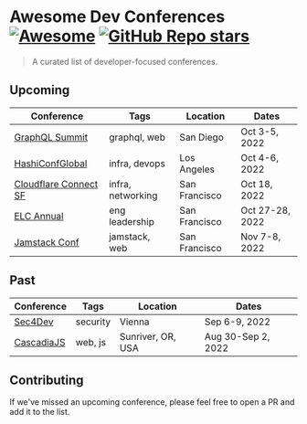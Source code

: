 # Awesome Dev Conferences [![Awesome](https://awesome.re/badge-flat2.svg)](https://awesome.re) [![GitHub Repo stars](https://img.shields.io/github/stars/warrant-dev/awesome-dev-conferences?style=social)](https://github.com/warrant-dev/awesome-dev-conferences)

> A curated list of developer-focused conferences.

## Upcoming

| Conference | Tags | Location | Dates |
| ---------- | ---- | -------- | ----- |
| [GraphQL Summit](https://summit.graphql.com/event/9cabb0aa-eb3c-4bfd-bf74-3dcc4c82c066/summary) | graphql, web | San Diego | Oct 3-5, 2022 |
| [HashiConfGlobal](https://hashiconf.com/global/) | infra, devops | Los Angeles | Oct 4-6, 2022 |
| [Cloudflare Connect SF](https://events.www.cloudflare.com/flow/cloudflare/connect22sf/landing/page/page) | infra, networking | San Francisco | Oct 18, 2022 |
| [ELC Annual](https://sfelc.com/annual2022) | eng leadership | San Francisco | Oct 27-28, 2022 |
| [Jamstack Conf](https://jamstack.org/conf/) | jamstack, web | San Francisco | Nov 7-8, 2022 |

## Past

| Conference | Tags | Location | Dates |
| ---------- | ---- | -------- | ----- |
| [Sec4Dev](https://sec4dev.io/) | security | Vienna | Sep 6-9, 2022 |
| [CascadiaJS](https://2022.cascadiajs.com/) | web, js | Sunriver, OR, USA | Aug 30-Sep 2, 2022 |


## Contributing

If we've missed an upcoming conference, please feel free to open a PR and add it to the list.

